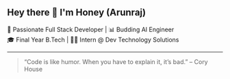 ## Hey there 👋 I'm Honey (Arunraj)

🚀 Passionate Full Stack Developer | 📊 Budding AI Engineer  
🎓 Final Year B.Tech | 👨‍💻 Intern @ Dev Technology Solutions  

---

> “Code is like humor. When you have to explain it, it’s bad.” – Cory House
